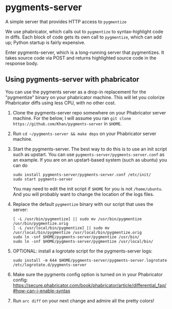 # pygments-server
A simple server that provides HTTP access to `pygmentize` 

We use phabricator, which calls out to `pygmentize` to
syntax-highlight code in diffs.  Each block of code gets its own call
to `pygmentize`, which can add up; Python startup is fairly expensive.

Enter pygments-server, which is a long-running server that
pygmentizes.  It takes source code via POST and returns highlighted
source code in the response body.

## Using pygments-server with phabricator

You can use the pygments server as a drop-in replacement for the
"pygmentize" binary on your phabricator machine.  This will let you
colorize Phabricator diffs using less CPU, with no other cost.

1. Clone the pygments-server repo somewhere on your Phabricator
   server machine.  For the below, I will assume you ran
   `git clone https://github.com/Khan/pygments-server` in `$HOME`.

2. Run `cd ~/pygments-server && make deps` on your Phabricator server
   machine.

3. Start the pygments-server.  The best way to do this is to
   use an init script such as upstart.  You can use
   `pygments-server/pygments-server.conf` as an example.  If
   you are on an upstart-based system (such as ubuntu) you can
   do
   ```
   sudo install pygments-server/pygments-server.conf /etc/init/
   sudo start pygments-server
   ```
   You may need to edit the init script if `$HOME` for you is not
   `/home/ubuntu`.  And you will probably want to change the
   location of the logs files.

4. Replace the default `pygmentize` binary with our script that uses
   the server:
   ```
   [ -L /usr/bin/pygmentize] || sudo mv /usr/bin/pygmentize /usr/bin/pygmentize.orig
   [ -L /usr/local/bin/pygmentize] || sudo mv /usr/local/bin/pygmentize /usr/local/bin/pygmentize.orig
   sudo ln -snf $HOME/pygments-server/pygmentize /usr/bin/
   sudo ln -snf $HOME/pygments-server/pygmentize /usr/local/bin/
   ```

5. OPTIONAL: install a logrotate script for the pygments-server logs:
   ```
   sudo install -m 644 $HOME/pygments-server/pygments-server.logrotate /etc/logrotate.d/pygments-server
   ```

6. Make sure the pygments config option is turned on in your
   Phabricator config:
   https://secure.phabricator.com/book/phabricator/article/differential_faq/#how-can-i-enable-syntax

7. Run `arc diff` on your next change and admire all the pretty
   colors!
